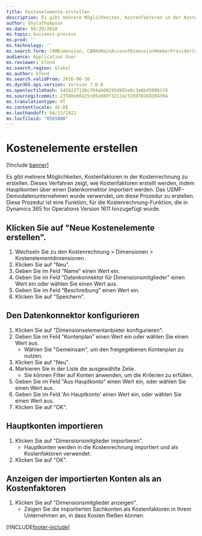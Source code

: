 ```yaml
---
title: Kostenelemente erstellen
description: Es gibt mehrere Möglichkeiten, Kostenfaktoren in der Kostenrechnung zu erstellen.
author: ShylaThompson
ms.date: 08/29/2018
ms.topic: business-process
ms.prod: ''
ms.technology: ''
ms.search.form: CAMDimension, CAMAXMainAccountDimensionMemberProviderConfiguration, CAMDimensionMember
audience: Application User
ms.reviewer: kfend
ms.search.region: Global
ms.author: kfend
ms.search.validFrom: 2016-06-30
ms.dyn365.ops.version: Version 7.0.0
ms.openlocfilehash: 5458227138c704ab08295d885e8c3a6b4500b1f4
ms.sourcegitcommit: 23588e66e25c05e989f3212ac519d7016820430a
ms.translationtype: HT
ms.contentlocale: de-DE
ms.lasthandoff: 04/13/2022
ms.locfileid: "8565880"
---
```

# <a name="create-cost-elements"></a>Kostenelemente erstellen 

[!include [banner](../../includes/banner.md)]

Es gibt mehrere Möglichkeiten, Kostenfaktoren in der Kostenrechnung zu erstellen. Dieses Verfahren zeigt, wie Kostenfaktoren erstellt werden, indem Hauptkonten über einen Datenkonnektor importiert werden. Das USMF-Demodatenunternehmen wurde verwendet, um diese Prozedur zu erstellen. Diese Prozedur ist eine Funktion, für die Kostenrechnung-Funktion, die in Dynamics 365 for Operations Version 1611 hinzugefügt wurde.


## <a name="create-new-cost-elements"></a>Klicken Sie auf "Neue Kostenelemente erstellen".
1. Wechseln Sie zu den Kostenrechnung > Dimensionen > Kostenelementdimensionen.
2. Klicken Sie auf "Neu".
3. Geben Sie im Feld "Name" einen Wert ein.
4. Geben Sie im Feld "Datenkonnektor für Dimensionsmitglieder" einen Wert ein oder wählen Sie einen Wert aus.
5. Geben Sie im Feld "Beschreibung" einen Wert ein.
6. Klicken Sie auf "Speichern".

## <a name="configure-the-data-connector"></a>Den Datenkonnektor konfigurieren
1. Klicken Sie auf "Dimensionselementanbieter konfigurieren".
2. Geben Sie im Feld "Kontenplan" einen Wert ein oder wählen Sie einen Wert aus.
    * Wählen Sie "Gemeinsam", um den freigegebenen Kontenplan zu nutzen.  
3. Klicken Sie auf "Neu".
4. Markieren Sie in der Liste die ausgewählte Zeile.
    * Sie können Filter auf Konten anwenden, um die Kriterien zu erfüllen.  
5. Geben Sie im Feld "Aus Hauptkonto" einen Wert ein, oder wählen Sie einen Wert aus.
6. Geben Sie im Feld 'An Hauptkonto' einen Wert ein, oder wählen Sie einen Wert aus.
7. Klicken Sie auf "OK".

## <a name="import-main-accounts"></a>Hauptkonten importieren
1. Klicken Sie auf "Dimensionsmitglieder importieren".
    * Hauptkonten werden in die Kostenrechnung importiert und als Kostenfaktoren verwendet.  
2. Klicken Sie auf "OK".

## <a name="view-the-imported-accounts-as-cost-elements"></a>Anzeigen der importierten Konten als an Kostenfaktoren
1. Klicken Sie auf "Dimensionsmitglieder anzeigen".
    * Zeigen Sie die importierten Sachkonten als Kostenfaktoren in Ihrem Unternehmen an, in dass Kosten fließen können.  



[!INCLUDE[footer-include](../../../includes/footer-banner.md)]